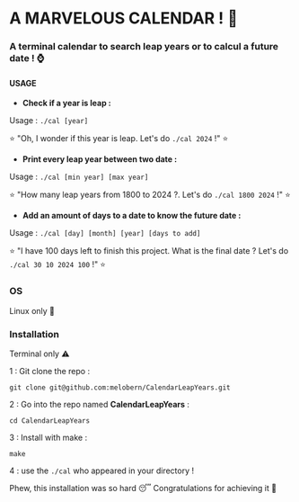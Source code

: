 # A MARVELOUS CALENDAR ! 📆
### A terminal calendar to search leap years or to calcul a future date ! ⌚

#### USAGE
- **Check if a year is leap :**

Usage : ```./cal [year]```

⭐ "Oh, I wonder if this year is leap. Let's do ```./cal 2024``` !" ⭐

- **Print every leap year between two date :**

Usage : ```./cal [min year] [max year]```


⭐ "How many leap years from 1800 to 2024 ?. Let's do ```./cal 1800 2024``` !" ⭐

- **Add an amount of days to a date to know the future date :**

Usage : ```./cal [day] [month] [year] [days to add]```

⭐ "I have 100 days left to finish this project. What is the final date ? Let's do ```./cal 30 10 2024 100``` !" ⭐

### OS
Linux only 🐧

### Installation
Terminal only ⚠️

1 : Git clone the repo :
```shell
git clone git@github.com:melobern/CalendarLeapYears.git
```
2 : Go into the repo named **CalendarLeapYears** :
```shell
cd CalendarLeapYears
```
3 : Install with make :
```
make
```
4 : use the ```./cal``` who appeared in your directory !

Phew, this installation was so hard 😴 Congratulations for achieving it 🥳
